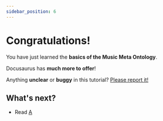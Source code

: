 ```yaml
---
sidebar_position: 6
---
```


# Congratulations!

You have just learned the **basics of the Music Meta Ontology**.

Docusaurus has **much more to offer**!


Anything **unclear** or **buggy** in this tutorial? [Please report it!](www.github.com)

## What's next?

- Read [A](https://docusaurus.io/)
